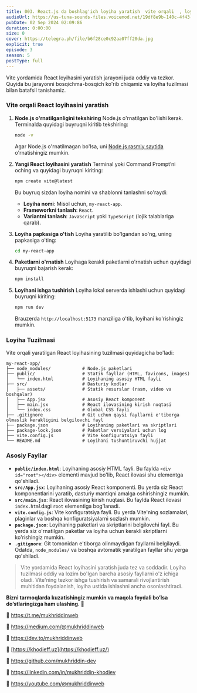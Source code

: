 ```yaml
---
title: 003. React.js da boshlag'ich loyiha yaratish  vite orqali  , loyiha tuzlimasi.
audioUrl: https://us-tuna-sounds-files.voicemod.net/19df8e9b-140c-4f43-8c0e-09c162821765-1658350707858.mp3
pubDate: 02 Sep 2024 02:09:86
duration: 0:00:00
size: 0
cover: https://telegra.ph/file/b6f28ce0c92aa07ff20da.jpg
explicit: true
episode: 3
season: 5
postType: full
---
```

Vite yordamida React loyihasini yaratish jarayoni juda oddiy va tezkor. Quyida bu jarayonni bosqichma-bosqich ko'rib chiqamiz va loyiha tuzilmasi bilan batafsil tanishamiz.

### Vite orqali React loyihasini yaratish

1. **Node.js o'rnatilganligini tekshiring**
   Node.js o'rnatilgan bo'lishi kerak. Terminalda quyidagi buyruqni kiritib tekshiring:

   ```bash
   node -v
   ```

   Agar Node.js o'rnatilmagan bo'lsa, uni [Node.js rasmiy saytida](https://nodejs.org/) o'rnatishingiz mumkin.
2. **Yangi React loyihasini yaratish**
   Terminal yoki Command Prompt’ni oching va quyidagi buyruqni kiriting:

   ```bash
   npm create vite@latest
   ```

   Bu buyruq sizdan loyiha nomini va shablonni tanlashni so'raydi:

   * **Loyiha nomi**: Misol uchun, `my-react-app`.
   * **Frameworkni tanlash**: `React`.
   * **Variantni tanlash**: `JavaScript` yoki `TypeScript` (lojik talablariga qarab).
3. **Loyiha papkasiga o'tish**
   Loyiha yaratilib bo'lgandan so'ng, uning papkasiga o'ting:

   ```bash
   cd my-react-app
   ```
4. **Paketlarni o'rnatish**
   Loyihaga kerakli paketlarni o'rnatish uchun quyidagi buyruqni bajarish kerak:

   ```bash
   npm install
   ```
5. **Loyihani ishga tushirish**
   Loyiha lokal serverda ishlashi uchun quyidagi buyruqni kiriting:

   ```bash
   npm run dev
   ```

   Brauzerda `http://localhost:5173` manziliga o'tib, loyihani ko'rishingiz mumkin.

### Loyiha Tuzilmasi

Vite orqali yaratilgan React loyihasining tuzilmasi quyidagicha bo'ladi:

```
my-react-app/
├── node_modules/            # Node.js paketlari
├── public/                  # Statik fayllar (HTML, favicons, images)
│   └── index.html           # Loyihaning asosiy HTML fayli
├── src/                     # Dasturiy kodlar
│   ├── assets/              # Statik resurslar (rasm, video va boshqalar)
│   ├── App.jsx              # Asosiy React komponent
│   ├── main.jsx             # React ilovasining kirish nuqtasi
│   └── index.css            # Global CSS fayli
├── .gitignore               # Git uchun qaysi fayllarni e'tiborga olmaslik kerakligini belgilovchi fayl
├── package.json             # Loyihaning paketlari va skriptlari
├── package-lock.json        # Paketlar versiyalari uchun log
├── vite.config.js           # Vite konfiguratsiya fayli
└── README.md                # Loyihani tushuntiruvchi hujjat
```

### Asosiy Fayllar

* **`public/index.html`**: Loyihaning asosiy HTML fayli. Bu faylda `<div id="root"></div>` elementi mavjud bo'lib, React ilovasi shu elementga qo'shiladi.
* **`src/App.jsx`**: Loyihaning asosiy React komponenti. Bu yerda siz React komponentlarini yaratib, dasturiy mantiqni amalga oshirishingiz mumkin.
* **`src/main.jsx`**: React ilovasining kirish nuqtasi. Bu faylda React ilovasi `index.html`dagi `root` elementiga bog'lanadi.
* **`vite.config.js`**: Vite konfiguratsiya fayli. Bu yerda Vite'ning sozlamalari, plaginlar va boshqa konfiguratsiyalarni sozlash mumkin.
* **`package.json`**: Loyihaning paketlari va skriptlarini belgilovchi fayl. Bu yerda siz o'rnatilgan paketlar va loyiha uchun kerakli skriptlarni ko'rishingiz mumkin.
* **`.gitignore`**: Git tomonidan e'tiborga olinmaydigan fayllarni belgilaydi. Odatda, `node_modules/` va boshqa avtomatik yaratilgan fayllar shu yerga qo'shiladi.

> Vite yordamida React loyihasini yaratish juda tez va soddadir. Loyiha tuzilmasi oddiy va lozim bo'lgan barcha asosiy fayllarni o'z ichiga oladi. Vite'ning tezkor ishga tushirish va samarali rivojlantirish muhitidan foydalanish, loyiha ustida ishlashni ancha osonlashtiradi.





**Bizni tarmoqlarda kuzatishingiz mumkin va maqola foydali bo’lsa do’stlaringizga ham ulashing**. 🫡

🔗 <https://t.me/mukhriddinweb>

🔗 <https://medium.com/@mukhriddinweb>

🔗 <https://dev.to/mukhriddinweb>

🔗 [https://khodieff.uz](https://khodieff.uz/)

🔗 <https://github.com/mukhriddin-dev>

🔗 <https://linkedin.com/in/mukhriddin-khodiev>

🔗 <https://youtube.com/@mukhriddinweb>